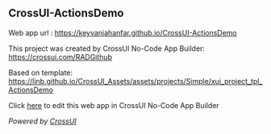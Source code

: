 ## CrossUI-ActionsDemo
Web app url : https://keyvanjahanfar.github.io/CrossUI-ActionsDemo

This project was created by CrossUI No-Code App Builder: https://crossui.com/RADGithub

Based on template: https://linb.github.io/CrossUI_Assets/assets/projects/Simple/xui_project_tpl_ActionsDemo

Click [here](https://crossui.com/RADGithub/#!from=github&owner=keyvanjahanfar&repo=CrossUI-ActionsDemo) to edit this web app in CrossUI No-Code App Builder

<i>Powered by [CrossUI](https://crossui.com)</i>
